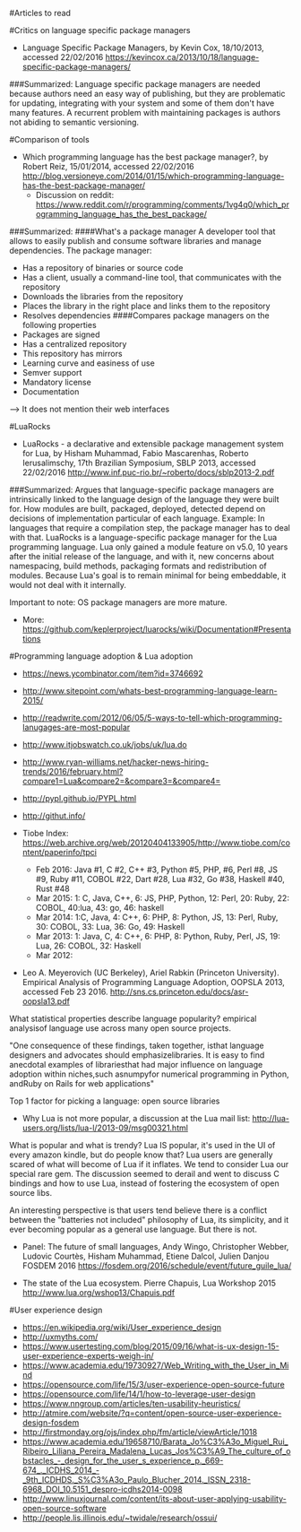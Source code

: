 #Articles to read

#Critics on language specific package managers
 - Language Specific Package Managers, by Kevin Cox, 18/10/2013, accessed 22/02/2016  https://kevincox.ca/2013/10/18/language-specific-package-managers/

###Summarized:
Language specific package managers are needed because authors need an easy way of publishing, but they are problematic for updating, integrating with your system and some of them don't have many features. A recurrent problem with maintaining packages is authors not abiding to semantic versioning. 

#Comparison of tools
- Which programming language has the best package manager?, by Robert Reiz, 15/01/2014, accessed 22/02/2016 http://blog.versioneye.com/2014/01/15/which-programming-language-has-the-best-package-manager/
	- Discussion on reddit: https://www.reddit.com/r/programming/comments/1vg4q0/which_programming_language_has_the_best_package/

###Summarized:
####What's a package manager
A developer tool that allows to easily publish and consume software libraries and manage dependencies. The package manager:
- Has a repository of binaries or source code
- Has a client, usually a command-line tool, that communicates with the repository
- Downloads the libraries from the repository
- Places the library in the right place and links them to the repository
- Resolves dependencies
####Compares package managers on the following properties
- Packages are signed
- Has a centralized repository
- This repository has mirrors
- Learning curve and easiness of use
- Semver support
- Mandatory license
- Documentation

--> It does not mention their web interfaces


#LuaRocks
- LuaRocks - a declarative and extensible package management system for Lua, by Hisham Muhammad, Fabio Mascarenhas, Roberto Ierusalimschy, 17th Brazilian Symposium, SBLP 2013, accessed 22/02/2016   http://www.inf.puc-rio.br/~roberto/docs/sblp2013-2.pdf

###Summarized:
Argues that language-specific package managers are intrinsically linked to the language design of the language they were built for. How modules are built, packaged, deployed, detected depend on decisions of implementation particular of each language. Example: In languages that require a compilation step, the package manager has to deal with that. LuaRocks is a language-specific package manager for the Lua programming language. Lua only gained a module feature on v5.0, 10 years after the initial release of the language, and with it, new concerns about namespacing, build methods, packaging formats and redistribution of modules. Because Lua's goal is to remain minimal for being embeddable, it would not deal with it internally. 

Important to note: OS package managers are more mature. 

- More: https://github.com/keplerproject/luarocks/wiki/Documentation#Presentations

#Programming language adoption & Lua adoption
- https://news.ycombinator.com/item?id=3746692
- http://www.sitepoint.com/whats-best-programming-language-learn-2015/
- http://readwrite.com/2012/06/05/5-ways-to-tell-which-programming-lanugages-are-most-popular
- http://www.itjobswatch.co.uk/jobs/uk/lua.do
- http://www.ryan-williams.net/hacker-news-hiring-trends/2016/february.html?compare1=Lua&compare2=&compare3=&compare4=
- http://pypl.github.io/PYPL.html
- http://githut.info/
- Tiobe Index: https://web.archive.org/web/20120404133905/http://www.tiobe.com/content/paperinfo/tpci
	- Feb 2016: Java #1, C #2, C++ #3, Python #5, PHP, #6, Perl #8, JS #9, Ruby #11, COBOL #22, Dart #28, Lua #32, Go #38, Haskell #40, Rust #48
	- Mar 2015: 1: C, Java, C++, 6: JS, PHP, Python, 12: Perl, 20: Ruby, 22: COBOL, 40:lua, 43: go, 46: haskell
	- Mar 2014: 1:C, Java, 4: C++, 6: PHP, 8: Python, JS, 13: Perl, Ruby, 30: COBOL, 33: Lua, 36: Go, 49: Haskell
	- Mar 2013: 1: Java, C, 4: C++, 6: PHP, 8: Python, Ruby, Perl, JS, 19: Lua, 26: COBOL, 32: Haskell
	- Mar 2012: 


- Leo A. Meyerovich (UC Berkeley), Ariel Rabkin (Princeton University). Empirical  Analysis  of  Programming  Language  Adoption, OOPSLA 2013, accessed Feb 23 2016. http://sns.cs.princeton.edu/docs/asr-oopsla13.pdf

What  statistical  properties  describe  language  popularity? empirical  analysisof  language  use  across  many  open  source  projects.

"One  consequence  of  these  findings,  taken  together,  isthat  language  designers  and  advocates  should  emphasizelibraries.  It  is  easy  to  find  anecdotal  examples  of  librariesthat had major influence on language adoption within niches,such asnumpyfor numerical programming in Python, andRuby on Rails for web applications"

Top 1 factor for picking a language: open source libraries


- Why Lua is not more popular, a discussion at the Lua mail list: http://lua-users.org/lists/lua-l/2013-09/msg00321.html

What is popular and what is trendy? Lua IS popular, it's used in the UI of every amazon kindle, but do people know that?
Lua users are generally scared of what will become of Lua if it inflates. We tend to consider Lua our special rare gem. 
The discussion seemed to derail and went to discuss C bindings and how to use Lua, instead of fostering the ecosystem of open source libs.

An interesting perspective is that users tend believe there is a conflict between the "batteries not included" philosophy of Lua, its simplicity, and it ever becoming popular as a general use language. But there is not. 

- Panel: The future of small languages, Andy Wingo, Christopher Webber, Ludovic Courtès, Hisham Muhammad, Etiene Dalcol, Julien Danjou FOSDEM 2016 https://fosdem.org/2016/schedule/event/future_guile_lua/

- The state of the Lua ecosystem. Pierre Chapuis, Lua Workshop 2015 http://www.lua.org/wshop13/Chapuis.pdf




#User experience design
- https://en.wikipedia.org/wiki/User_experience_design
- http://uxmyths.com/
- https://www.usertesting.com/blog/2015/09/16/what-is-ux-design-15-user-experience-experts-weigh-in/
- https://www.academia.edu/19730927/Web_Writing_with_the_User_in_Mind
- https://opensource.com/life/15/3/user-experience-open-source-future
- https://opensource.com/life/14/1/how-to-leverage-user-design
- https://www.nngroup.com/articles/ten-usability-heuristics/
- http://atmire.com/website/?q=content/open-source-user-experience-design-fosdem
- http://firstmonday.org/ojs/index.php/fm/article/viewArticle/1018
- https://www.academia.edu/19658710/Barata_Jo%C3%A3o_Miguel_Rui_Ribeiro_Liliana_Pereira_Madalena_Lucas_Jos%C3%A9_The_culture_of_obstacles_-_design_for_the_user_s_experience_p._669-674_._ICDHS_2014_-_9th_ICDHDS._S%C3%A3o_Paulo_Blucher_2014._ISSN_2318-6968_DOI_10.5151_despro-icdhs2014-0098
- http://www.linuxjournal.com/content/its-about-user-applying-usability-open-source-software
- http://people.lis.illinois.edu/~twidale/research/ossui/